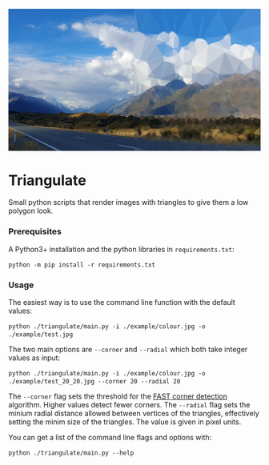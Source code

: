 ![](./example/colour_split.jpg)
# Triangulate
Small python scripts that render images with triangles to give them a low polygon look.

### Prerequisites
A Python3+ installation and the python libraries in `requirements.txt`:
```
python -m pip install -r requirements.txt
```

### Usage
The easiest way is to use the command line function with the default values:
```
python ./triangulate/main.py -i ./example/colour.jpg -o ./example/test.jpg
```

The two main options are `--corner` and `--radial` which both take integer values as input:
```
python ./triangulate/main.py -i ./example/colour.jpg -o ./example/test_20_20.jpg --corner 20 --radial 20
```

The `--corner` flag sets the threshold for the [FAST corner detection](https://vovkos.github.io/doxyrest-showcase/opencv/sphinx_rtd_theme/page_tutorial_py_fast.html) algorithm. Higher values detect fewer corners.
The `--radial` flag sets the minium radial distance allowed between vertices of the triangles, effectively setting the minim size of the triangles. The value is given in pixel units.

You can get a list of the command line flags and options with:
```
python ./triangulate/main.py --help
```
